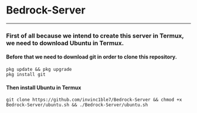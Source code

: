 # Bedrock-Server
***
### First of all because we intend to create this server in Termux, we need to download Ubuntu in Termux.

#### Before that we need to download git in order to clone this repository.
```shell
pkg update && pkg upgrade
pkg install git
```
#### Then install Ubuntu in Termux
```shell
git clone https://github.com/invinc1ble7/Bedrock-Server && chmod +x Bedrock-Server/ubuntu.sh && ./Bedrock-Server/ubuntu.sh
```
